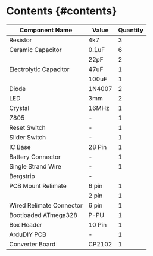 # Contents {#contents}

| Component Name | Value | Quantity |
| --- | --- | --- |
| Resistor | 4k7 | 3 |
| Ceramic Capacitor | 0.1uF | 6 |
|  | 22pF | 2 |
| Electrolytic Capacitor | 47uF | 1 |
|  | 100uF | 1 |
| Diode | 1N4007 | 2 |
| LED | 3mm | 2 |
| Crystal | 16MHz | 1 |
| 7805 | - | 1 |
| Reset Switch | - | 1 |
| Slider Switch | - | 1 |
| IC Base | 28 Pin | 1 |
| Battery Connector | - | 1 |
| Single Strand Wire | - | 1 |
| Bergstrip | - |  |
| PCB Mount Relimate | 6 pin | 1 |
|  | 2 pin | 1 |
| Wired Relimate Connector | 6 pin | 1 |
| Bootloaded ATmega328 | P-PU | 1 |
| Box Header | 10 Pin | 1 |
| ArduDIY PCB | - | 1 |
| Converter Board | CP2102 | 1 |